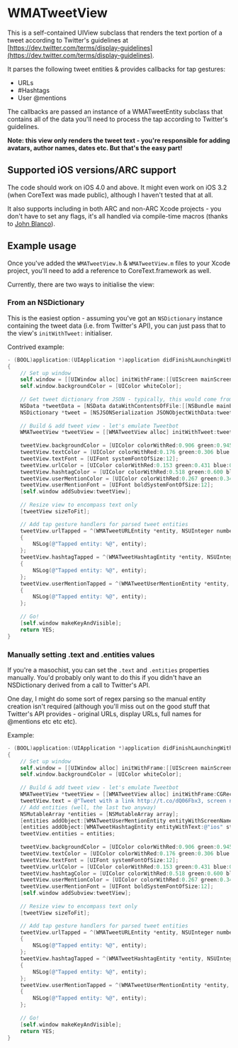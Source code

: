 # WMATweetView

This is a self-contained UIView subclass that renders the text portion of a tweet according to Twitter's guidelines at [https://dev.twitter.com/terms/display-guidelines](https://dev.twitter.com/terms/display-guidelines). 

It parses the following tweet entities & provides callbacks for tap gestures:

- URLs
- \#Hashtags
- User @mentions

The callbacks are passed an instance of a WMATweetEntity subclass that contains all of the data you'll need to process the tap according to Twitter's guidelines.

**Note: this view only renders the tweet text - you're responsible for adding avatars, author names, dates etc. But that's the easy part!**

## Supported iOS versions/ARC support

The code should work on iOS 4.0 and above. It might even work on iOS 3.2 (when CoreText was made public), although I haven't tested that at all.

It also supports including in both ARC and non-ARC Xcode projects - you don't have to set any flags, it's all handled via compile-time macros (thanks to [John Blanco](http://raptureinvenice.com/arc-support-without-branches/)).

## Example usage

Once you've added the <code>WMATweetView.h</code> & <code>WMATweetView.m</code> files to your Xcode project, you'll need to add a reference to CoreText.framework as well.

Currently, there are two ways to initialise the view:

### From an NSDictionary

This is the easiest option - assuming you've got an <code>NSDictionary</code> instance containing the tweet data (i.e. from Twitter's API), you can just pass that to the view's <code>initWithTweet:</code> initialiser.

Contrived example:

```objective-c
- (BOOL)application:(UIApplication *)application didFinishLaunchingWithOptions:(NSDictionary *)launchOptions
{
	// Set up window
	self.window = [[UIWindow alloc] initWithFrame:[[UIScreen mainScreen] bounds]];
	self.window.backgroundColor = [UIColor whiteColor];
	
	// Get tweet dictionary from JSON - typically, this would come from Twitter's API rather than a resource file...
	NSData *tweetData = [NSData dataWithContentsOfFile:[[NSBundle mainBundle] pathForResource:@"tweet" ofType:@"json"]];
	NSDictionary *tweet = [NSJSONSerialization JSONObjectWithData:tweetData options:0 error:NULL];
	
	// Build & add tweet view - let's emulate Tweetbot
	WMATweetView *tweetView = [[WMATweetView alloc] initWithTweet:tweet frame:CGRectMake(10, 30, 300, 300)];
	
	tweetView.backgroundColor = [UIColor colorWithRed:0.906 green:0.945 blue:0.980 alpha:1.];
	tweetView.textColor = [UIColor colorWithRed:0.176 green:0.306 blue:0.431 alpha:1.];
	tweetView.textFont = [UIFont systemFontOfSize:12];
	tweetView.urlColor = [UIColor colorWithRed:0.153 green:0.431 blue:0.702 alpha:1.];
	tweetView.hashtagColor = [UIColor colorWithRed:0.518 green:0.600 blue:0.690 alpha:1.];
	tweetView.userMentionColor = [UIColor colorWithRed:0.267 green:0.349 blue:0.427 alpha:1.];
	tweetView.userMentionFont = [UIFont boldSystemFontOfSize:12];
	[self.window addSubview:tweetView];
	
	// Resize view to encompass text only
	[tweetView sizeToFit];

	// Add tap gesture handlers for parsed tweet entities
	tweetView.urlTapped = ^(WMATweetURLEntity *entity, NSUInteger numberOfTouches)
	{
		NSLog(@"Tapped entity: %@", entity);
	};
	tweetView.hashtagTapped = ^(WMATweetHashtagEntity *entity, NSUInteger numberOfTouches)
	{
		NSLog(@"Tapped entity: %@", entity);
	};
	tweetView.userMentionTapped = ^(WMATweetUserMentionEntity *entity, NSUInteger numberOfTouches)
	{
		NSLog(@"Tapped entity: %@", entity);
	};
	
	// Go!
	[self.window makeKeyAndVisible];
	return YES;
}
```

### Manually setting .text and .entities values

If you're a masochist, you can set the <code>.text</code> and <code>.entities</code> properties manually. You'd probably only want to do this if you didn't have an NSDictionary derived from a call to Twitter's API.

One day, I might do some sort of regex parsing so the manual entity creation isn't required (although you'll miss out on the good stuff that Twitter's API provides - original URLs, display URLs, full names for @mentions etc etc etc).

Example:

```objective-c
- (BOOL)application:(UIApplication *)application didFinishLaunchingWithOptions:(NSDictionary *)launchOptions
{
	// Set up window
	self.window = [[UIWindow alloc] initWithFrame:[[UIScreen mainScreen] bounds]];
	self.window.backgroundColor = [UIColor whiteColor];
	
	// Build & add tweet view - let's emulate Tweetbot
	WMATweetView *tweetView = [[WMATweetView alloc] initWithFrame:CGRectMake(10, 30, 300, 300)];
	tweetView.text = @"Tweet with a link http://t.co/dQ06Fbx3, screen name @wemakeapps, #hashtag, more text, another link http://t.co/9GQa6ycA @ZarroBoogs #ios moo";
	// Add entities (well, the last two anyway)
	NSMutableArray *entities = [NSMutableArray array];
	[entities addObject:[WMATweetUserMentionEntity entityWithScreenName:@"ZarroBoogs" name:@"Mark Beaton" idString:@"547490130" start:120 end:131]];
	[entities addObject:[WMATweetHashtagEntity entityWithText:@"ios" start:132 end:136]];
	tweetView.entities = entities;
	
	tweetView.backgroundColor = [UIColor colorWithRed:0.906 green:0.945 blue:0.980 alpha:1.];
	tweetView.textColor = [UIColor colorWithRed:0.176 green:0.306 blue:0.431 alpha:1.];
	tweetView.textFont = [UIFont systemFontOfSize:12];
	tweetView.urlColor = [UIColor colorWithRed:0.153 green:0.431 blue:0.702 alpha:1.];
	tweetView.hashtagColor = [UIColor colorWithRed:0.518 green:0.600 blue:0.690 alpha:1.];
	tweetView.userMentionColor = [UIColor colorWithRed:0.267 green:0.349 blue:0.427 alpha:1.];
	tweetView.userMentionFont = [UIFont boldSystemFontOfSize:12];
	[self.window addSubview:tweetView];
	
	// Resize view to encompass text only
	[tweetView sizeToFit];

	// Add tap gesture handlers for parsed tweet entities
	tweetView.urlTapped = ^(WMATweetURLEntity *entity, NSUInteger numberOfTouches)
	{
		NSLog(@"Tapped entity: %@", entity);
	};
	tweetView.hashtagTapped = ^(WMATweetHashtagEntity *entity, NSUInteger numberOfTouches)
	{
		NSLog(@"Tapped entity: %@", entity);
	};
	tweetView.userMentionTapped = ^(WMATweetUserMentionEntity *entity, NSUInteger numberOfTouches)
	{
		NSLog(@"Tapped entity: %@", entity);
	};
	
	// Go!
	[self.window makeKeyAndVisible];
	return YES;
}
```